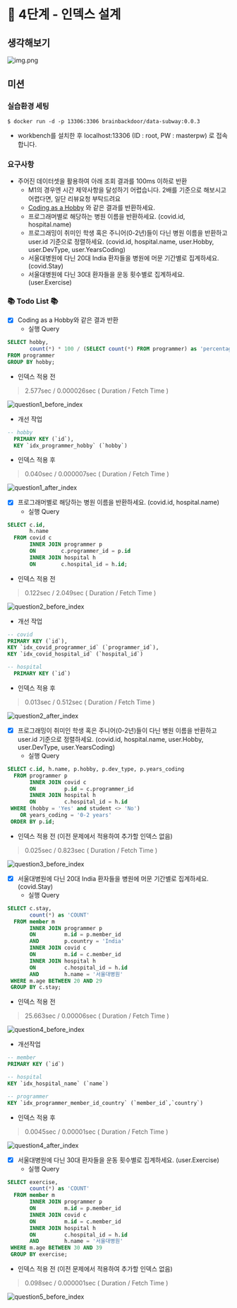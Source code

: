 # 🚀 4단계 - 인덱스 설계
## 생각해보기
![img.png](images/step4/step4_image1.png)

## 미션
### 실습환경 세팅
```shell
$ docker run -d -p 13306:3306 brainbackdoor/data-subway:0.0.3
```
- workbench를 설치한 후 localhost:13306 (ID : root, PW : masterpw) 로 접속합니다.

### 요구사항
- 주어진 데이터셋을 활용하여 아래 조회 결과를 100ms 이하로 반환
  - M1의 경우엔 시간 제약사항을 달성하기 어렵습니다. 2배를 기준으로 해보시고 어렵다면, 일단 리뷰요청 부탁드려요
  - [Coding as a Hobby](https://insights.stackoverflow.com/survey/2018#developer-profile-_-coding-as-a-hobby) 와 같은 결과를 반환하세요.
  - 프로그래머별로 해당하는 병원 이름을 반환하세요. (covid.id, hospital.name)
  - 프로그래밍이 취미인 학생 혹은 주니어(0-2년)들이 다닌 병원 이름을 반환하고 user.id 기준으로 정렬하세요. (covid.id, hospital.name, user.Hobby, user.DevType, user.YearsCoding)
  - 서울대병원에 다닌 20대 India 환자들을 병원에 머문 기간별로 집계하세요. (covid.Stay)
  - 서울대병원에 다닌 30대 환자들을 운동 횟수별로 집계하세요. (user.Exercise)

### 📚 Todo List 📚
- [x] Coding as a Hobby와 같은 결과 반환
  - 실행 Query
```sql
SELECT hobby,
       count(*) * 100 / (SELECT count(*) FROM programmer) as 'percentage'
FROM programmer
GROUP BY hobby;
```
  - 인덱스 적용 전
  > 2.577sec / 0.000026sec ( Duration / Fetch Time )

  ![question1_before_index](images/step4/step4_image2_question1_before_index.png)

  - 개선 작업
```sql
-- hobby
  PRIMARY KEY (`id`),
  KEY `idx_programmer_hobby` (`hobby`)
```
  
  - 인덱스 적용 후
  > 0.040sec / 0.000007sec ( Duration / Fetch Time )

  ![question1_after_index](images/step4/step4_image3_question1_after_index.png)

- [x] 프로그래머별로 해당하는 병원 이름을 반환하세요. (covid.id, hospital.name)
  - 실행 Query
```sql
SELECT c.id,
       h.name
  FROM covid c
       INNER JOIN programmer p
       ON        c.programmer_id = p.id
       INNER JOIN hospital h
       ON        c.hospital_id = h.id;
```
  - 인덱스 적용 전
  > 0.122sec / 2.049sec ( Duration / Fetch Time )

  ![question2_before_index](images/step4/step4_image4_question2_before_index.png)

  - 개선 작업
```sql
-- covid
PRIMARY KEY (`id`),
KEY `idx_covid_programmer_id` (`programmer_id`),
KEY `idx_covid_hospital_id` (`hospital_id`)

-- hospital
  PRIMARY KEY (`id`)
```
  - 인덱스 적용 후 
  > 0.013sec / 0.512sec ( Duration / Fetch Time )

  ![question2_after_index](images/step4/step4_image5_question2_after_index.png)

- [x] 프로그래밍이 취미인 학생 혹은 주니어(0-2년)들이 다닌 병원 이름을 반환하고 user.id 기준으로 정렬하세요. (covid.id, hospital.name, user.Hobby, user.DevType, user.YearsCoding)
  - 실행 Query
```sql
SELECT c.id, h.name, p.hobby, p.dev_type, p.years_coding
  FROM programmer p
       INNER JOIN covid c
       ON         p.id = c.programmer_id
       INNER JOIN hospital h
       ON         c.hospital_id = h.id
 WHERE (hobby = 'Yes' and student <> 'No')
    OR years_coding = '0-2 years'
 ORDER BY p.id;
```

  - 인덱스 적용 전 (이전 문제에서 적용하여 추가할 인덱스 없음)
  > 0.025sec / 0.823sec ( Duration / Fetch Time )

  ![question3_before_index](images/step4/step4_image6_question3_before_index.png)

- [x] 서울대병원에 다닌 20대 India 환자들을 병원에 머문 기간별로 집계하세요. (covid.Stay)
  - 실행 Query
```sql
SELECT c.stay,
       count(*) as 'COUNT'
  FROM member m
       INNER JOIN programmer p
       ON         m.id = p.member_id
       AND        p.country = 'India'
       INNER JOIN covid c
       ON         m.id = c.member_id
       INNER JOIN hospital h
       ON         c.hospital_id = h.id
       AND        h.name = '서울대병원'
 WHERE m.age BETWEEN 20 AND 29
 GROUP BY c.stay;
```
  
  - 인덱스 적용 전
  > 25.663sec / 0.00006sec ( Duration / Fetch Time )

  ![question4_before_index](images/step4/step4_image7_question4_before_index.png)

  - 개선작업
```sql
-- member
PRIMARY KEY (`id`)

-- hospital
KEY `idx_hospital_name` (`name`)

-- programmer
KEY `idx_programmer_member_id_country` (`member_id`,`country`)

```
 
  - 인덱스 적용 후
  > 0.0045sec / 0.00001sec ( Duration / Fetch Time )

  ![question4_after_index](images/step4/step4_image8_question4_after_index.png)

- [x] 서울대병원에 다닌 30대 환자들을 운동 횟수별로 집계하세요. (user.Exercise)
  - 실행 Query
```sql
SELECT exercise,
       count(*) as 'COUNT'
  FROM member m
       INNER JOIN programmer p
       ON         m.id = p.member_id
       INNER JOIN covid c
       ON         m.id = c.member_id
       INNER JOIN hospital h
       ON         c.hospital_id = h.id
       AND        h.name = '서울대병원'
 WHERE m.age BETWEEN 30 AND 39
 GROUP BY exercise;
```

  - 인덱스 적용 전 (이전 문제에서 적용하여 추가할 인덱스 없음)
  > 0.098sec / 0.000001sec ( Duration / Fetch Time )

  ![question5_before_index](images/step4/step4_image9_question5_before_index.png)
